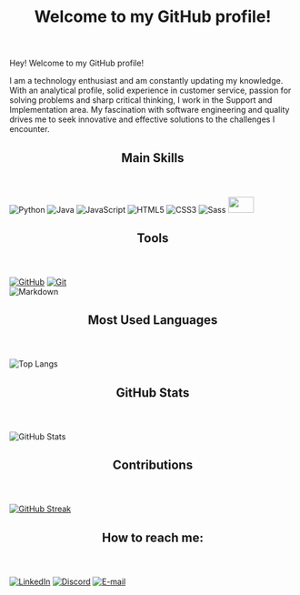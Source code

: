 
<html>

<img src="https://komarev.com/ghpvc/?username=JadnaCaetano&style=flat-square&color=blue" alt=""/>
	
</div><header><h1>Welcome to my GitHub profile!</h1></header>
    	
Hey! Welcome to my GitHub profile! 

I am a technology enthusiast and am constantly updating my knowledge.
With an analytical profile, solid experience in customer service, passion for solving problems and sharp critical thinking, I work in the Support and Implementation area. My fascination with software engineering and quality drives me to seek innovative and effective solutions to the challenges I encounter.

<header><h2>Main Skills</h2></header>   
	
![Python](https://img.shields.io/badge/Python-000?style=for-the-badge&logo=python)
![Java](https://img.shields.io/badge/Java-000?style=for-the-badge&logo=java)
![JavaScript](https://img.shields.io/badge/JavaScript-000?style=for-the-badge&logo=javascript)
![HTML5](https://img.shields.io/badge/HTML5-000?style=for-the-badge&logo=html5)
![CSS3](https://img.shields.io/badge/CSS3-000?style=for-the-badge&logo=css3&logoColor=264CE4)
![Sass](https://img.shields.io/badge/Sass-000?style=for-the-badge&logo=sass)
<img src="https://cdn-bdkok.nitrocdn.com/zASfOZhMHRaGYpKaSOphFIhUcxxDXZOx/assets/images/optimized/rev-f94c2f7/wp-content/uploads/2021/09/com037-600x600.jpg" width="45" height="28"/>
                  
<header><h2>Tools</h2></header> 

[![GitHub](https://img.shields.io/badge/GitHub-000?style=for-the-badge&logo=github&logoColor=30A3DC)](https://docs.github.com/)
[![Git](https://img.shields.io/badge/Git-000?style=for-the-badge&logo=git&logoColor=E94D5F)](https://git-scm.com/doc)  
![Markdown](https://img.shields.io/badge/Markdown-000?style=for-the-badge&logo=markdown)
	
<header><h2>Most Used Languages</h2></header>  

![Top Langs](https://github-readme-stats-git-masterrstaa-rickstaa.vercel.app/api/top-langs/?username=JadnaCaetano&bg_color=000&border_color=30A3DC&title_color=E94D5F&text_color=FFF)

<header><h2>GitHub Stats</h2></header>  

![GitHub Stats](https://github-readme-stats.vercel.app/api?username=JadnaCaetano&theme=transparent&bg_color=000&border_color=30A3DC&show_icons=true&icon_color=30A3DC&title_color=E94D5F&text_color=FFF)

<header><h2>Contributions</header></h2> 

[![GitHub Streak](https://streak-stats.demolab.com/?user=JadnaCaetano&theme=bear&background=000&border=30A3DC&dates=FFF)](https://git.io/streak-stats)

<header><h2>How to reach me:</header></h2> 

[![LinkedIn](https://img.shields.io/badge/LinkedIn-000?style=for-the-badge&logo=linkedin&logoColor=0E76A8)](https://www.linkedin.com/in/jadna-caetano-ti/) [![Discord](https://img.shields.io/badge/Discord-000?style=for-the-badge&logo=discord)](https://www.discord.com/in/jadna.ti) [![E-mail](https://img.shields.io/badge/-Email-000?style=for-the-badge&logo=microsoft-outlook&logoColor=007BFF)](mailto:jadna.caetano@gmail.com)			            			
</html>

